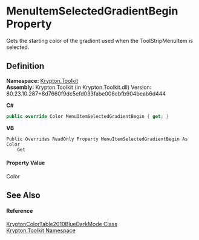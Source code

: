 # MenuItemSelectedGradientBegin Property


Gets the starting color of the gradient used when the ToolStripMenuItem is selected.



## Definition
**Namespace:** <a href="79d2eac2-21f4-54ff-7552-b20c33c30600.md">Krypton.Toolkit</a>  
**Assembly:** Krypton.Toolkit (in Krypton.Toolkit.dll) Version: 80.23.10.287+8d7660f9dc5efd033fabe008ebfb904beab6d444

**C#**
``` C#
public override Color MenuItemSelectedGradientBegin { get; }
```
**VB**
``` VB
Public Overrides ReadOnly Property MenuItemSelectedGradientBegin As Color
	Get
```



#### Property Value
Color

## See Also


#### Reference
<a href="18df010b-785f-5699-16fd-06a0f770f335.md">KryptonColorTable2010BlueDarkMode Class</a>  
<a href="79d2eac2-21f4-54ff-7552-b20c33c30600.md">Krypton.Toolkit Namespace</a>  
